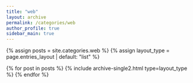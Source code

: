 ```yaml
---
title: "web"
layout: archive
permalink: /categories/web
author_profile: true
sidebar_main: true
---
```



{% assign posts = site.categories.web %}
{% assign layout_type = page.entries_layout | default: "list" %}

{% for post in posts %}
  {% include archive-single2.html type=layout_type %}
{% endfor %}
<!-- {% for post in posts %}
  {% include archive-single.html %}
{% endfor %} -->
